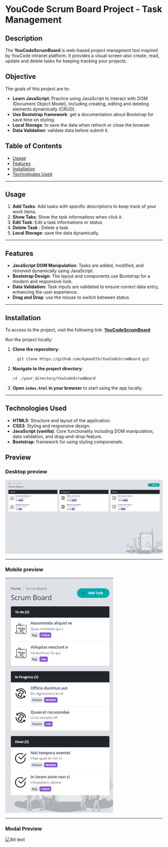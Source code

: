 # YouCode Scrum Board Project - Task Management

## Description

The **YouCodeScrumBoard** is web-based project managment tool inspired by YouCode intranet platform. It provides a visual screen also create, read, update and delete tasks for keeping tracking your projects.

## Objective

The goals of this project are to:
- **Learn JavaScript**: Practice using JavaScript to interact with DOM (Document Object Model), including creating, editing and deleting elements dynamically (CRUD).
- **Use Bootstrap framework**: get a documentation about Bootstrap for save time on styling.
- **Local Storage**: to save the data when refrech or close the browser.
- **Data Validation**: validate data before submit it.

## Table of Contents

- [Usage](#usage)
- [Features](#features)
- [Installation](#installation)
- [Technologies Used](#technologies-used)

---

## Usage 

1. **Add Tasks**: Add tasks with specific descriptions to keep track of your work items.
2. **Show Taks**: Show the task informations when click it.
3. **Edit Task**: Edit a task informations or status
4. **Delete Task** : Delete a task.
5. **Local Storage**: save the data dynamically.

---

## Features

- **JavaScript DOM Manipulation**: Tasks are added, modified, and removed dynamically using JavaScript.
- **Bootstrap Design**: The layout and components use Bootstrap for a modern and responsive look.
- **Data Validation**: Task inputs are validated to ensure correct data entry, enhancing the user experience.
- **Drag and Drop**: use the mouse to switch between status

---


## Installation 

To access to the project, visit the following link: **[YouCodeScrumBoard](https://aymanelh.github.io/YouCodeScrumBoard/)**

Run the project locally: 

1. **Clone the reporsitory**:
    ```bash
      git clone https://github.com/AymanElh/YouCodeScrumBoard.git
    ```

2. **Navigate to the project directory**:
    ```bash
    cd ./your_directory/YouCodeScrumBoard
    ```

3. **Open `index.html` in your browser** to start using the app locally.

--- 


## Technologies Used

- **HTML5**: Structure and layout of the application.
- **CSS3**: Styling and responsive design.
- **JavaScript (vanilla)**: Core functionality including DOM  manipulation, data validation, and drag-and-drop feature.
- **Bootstrap**: framework for using styling componenets.


## Preview 

### Desktop preview

![Alt text](./Design/desktop-preview.png "desktop-preview")

---

### Mobile preview

![Alt text](./Design/phone-preview.png "mobile-preview")

---

### Modal Preview

![Alt text](./Design/modal-preview.png "modal-preview")
